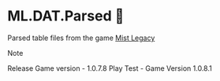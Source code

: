 # ML.DAT.Parsed :see_no_evil:
Parsed table files from the game [Mist Legacy](https://store.steampowered.com/app/1259440/Mist_Legacy/)

> [!NOTE]  
> Release Game version - 1.0.7.8
> Play Test - Game Version 1.0.8.1
